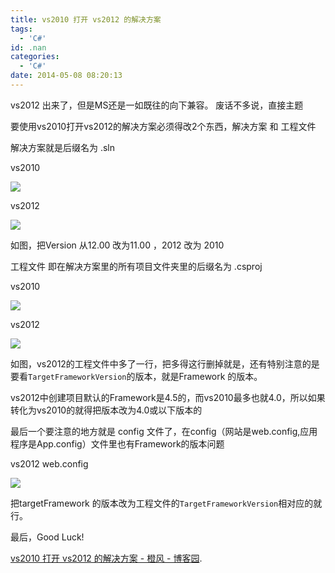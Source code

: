```yaml
---
title: vs2010 打开 vs2012 的解决方案
tags:
  - 'C#'
id: .nan
categories:
  - 'C#'
date: 2014-05-08 08:20:13
---
```


vs2012 出来了，但是MS还是一如既往的向下兼容。 废话不多说，直接主题

要使用vs2010打开vs2012的解决方案必须得改2个东西，解决方案 和 工程文件

解决方案就是后缀名为 .sln
<!--more-->
vs2010

![](http://images.cnitblog.com/blog/542380/201306/26161928-6624dd41b59d46c0901266fe8038174b.png)

vs2012

![](http://images.cnitblog.com/blog/542380/201306/26162102-74cb4b51cdd84667bef1ddc873cd25b0.png)<!--more-->

如图，把Version 从12.00 改为11.00 ，2012 改为 2010

工程文件 即在解决方案里的所有项目文件夹里的后缀名为 .csproj

vs2010

![](http://images.cnitblog.com/blog/542380/201306/26162841-1881500da57c424fa16793ac1ff3de9d.png)

vs2012

![](http://images.cnitblog.com/blog/542380/201306/26162859-33eb33ff24784c7286e8c4e58a612387.png)

如图，vs2012的工程文件中多了一行，把多得这行删掉就是，还有特别注意的是要看`TargetFrameworkVersion`的版本，就是Framework 的版本。

vs2012中创建项目默认的Framework是4.5的，而vs2010最多也就4.0，所以如果转化为vs2010的就得把版本改为4.0或以下版本的

最后一个要注意的地方就是 config 文件了，在config（网站是web.config,应用程序是App.config）文件里也有Framework的版本问题

vs2012 web.config

![](http://images.cnitblog.com/blog/542380/201306/26163751-a6842e55fec946b6a8706c343a118f2d.png)

把targetFramework 的版本改为工程文件的`TargetFrameworkVersion`相对应的就行。

最后，Good Luck!

[vs2010 打开 vs2012 的解决方案 - 橙风 - 博客园](http://www.cnblogs.com/johnsony/p/Version2012To2010.html).